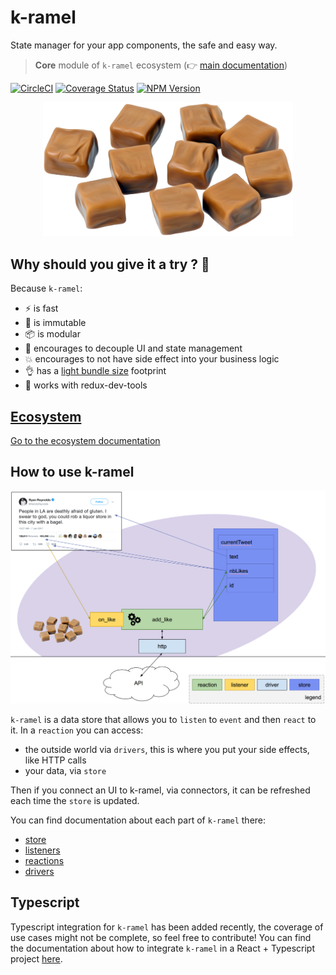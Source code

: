 # k-ramel

State manager for your app components, the safe and easy way.

> **Core** module of `k-ramel` ecosystem (👉 [main documentation](https://github.com/unirakun/k-ramel))

[![CircleCI](https://circleci.com/gh/unirakun/k-ramel.svg?style=shield)](https://circleci.com/gh/unirakun/k-ramel) [![Coverage Status](https://coveralls.io/repos/github/unirakun/k-ramel/badge.svg?branch=master)](https://coveralls.io/github/unirakun/k-ramel?branch=master) [![NPM Version](https://badge.fury.io/js/k-ramel.svg)](https://www.npmjs.com/package/k-ramel)

<p align="center">
  <img src="./doc/logo.png" width="400" />
</p>

## Why should you give it a try ? 🤔

Because `k-ramel`:

- ⚡️ is fast
- 📸 is immutable
- 📦 is modular
- 💎 encourages to decouple UI and state management
- 💥 encourages to not have side effect into your business logic
- 👌 has a [light bundle size](https://bundlephobia.com/result?p=k-ramel@next) footprint
- 🐛 works with redux-dev-tools

## [Ecosystem](https://github.com/unirakun/k-ramel#ecosystem)

[Go to the ecosystem documentation](https://github.com/unirakun/k-ramel#ecosystem)

## How to use k-ramel

<p align="center">
  <img src="./doc/graph.png" width="800" />
</p>

`k-ramel` is a data store that allows you to `listen` to `event` and then `react` to it.
In a `reaction` you can access:

- the outside world via `drivers`, this is where you put your side effects, like HTTP calls
- your data, via `store`

Then if you connect an UI to k-ramel, via connectors, it can be refreshed each time the `store` is updated.

You can find documentation about each part of `k-ramel` there:

- [store](https://github.com/unirakun/k-ramel/blob/master/packages/k-ramel/doc/STORE.md)
- [listeners](https://github.com/unirakun/k-ramel/blob/master/packages/k-ramel/doc/LISTENERS.md)
- [reactions](https://github.com/unirakun/k-ramel/blob/master/packages/k-ramel/doc/REACTIONS.md)
- [drivers](https://github.com/unirakun/k-ramel/blob/master/packages/k-ramel/doc/DRIVERS.md)

## Typescript

Typescript integration for `k-ramel` has been added recently, the coverage of use cases might not be complete, so feel free to contribute!
You can find the documentation about how to integrate `k-ramel` in a React + Typescript project [here](https://github.com/unirakun/k-ramel/blob/master/packages/k-ramel/doc/TYPESCRIPT.md).
